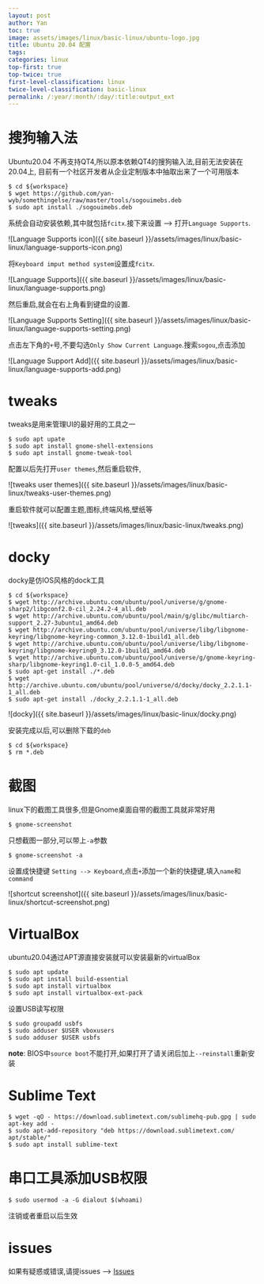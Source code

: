 ```yaml
---
layout: post
author: Yan 
toc: true
image: assets/images/linux/basic-linux/ubuntu-logo.jpg
title: Ubuntu 20.04 配置
tags:
categories: linux
top-first: true
top-twice: true
first-level-classification: linux
twice-level-classification: basic-linux
permalink: /:year/:month/:day/:title:output_ext
---
```


# 搜狗输入法

Ubuntu20.04 不再支持QT4,所以原本依赖QT4的搜狗输入法,目前无法安装在20.04上,
目前有一个社区开发者从企业定制版本中抽取出来了一个可用版本

```shell
$ cd ${workspace}
$ wget https://github.com/yan-wyb/somethingelse/raw/master/tools/sogouimebs.deb
$ sudo apt install ./sogouimebs.deb

```

系统会自动安装依赖,其中就包括`fcitx`.接下来设置 --> 打开`Language Supports`.

![Language Supports icon]({{ site.baseurl }}/assets/images/linux/basic-linux/language-supports-icon.png)

将`Keyboard imput method system`设置成`fcitx`.

![Language Supports]({{ site.baseurl }}/assets/images/linux/basic-linux/language-supports.png)

然后重启,就会在右上角看到键盘的设置.

![Language Supports Setting]({{ site.baseurl }}/assets/images/linux/basic-linux/language-supports-setting.png)


点击左下角的`+`号,不要勾选`Only Show Current Language`.搜索`sogou`,点击添加

![Language Support Add]({{ site.baseurl }}/assets/images/linux/basic-linux/language-supports-add.png)

# tweaks

tweaks是用来管理UI的最好用的工具之一

```shell
$ sudo apt upate
$ sudo apt install gnome-shell-extensions
$ sudo apt install gnome-tweak-tool 
```

配置以后先打开`user themes`,然后重启软件,

![tweaks user themes]({{ site.baseurl }}/assets/images/linux/basic-linux/tweaks-user-themes.png)

重启软件就可以配置主题,图标,终端风格,壁纸等

![tweaks]({{ site.baseurl }}/assets/images/linux/basic-linux/tweaks.png)

# docky

docky是仿IOS风格的dock工具

```shell
$ cd ${workspace}
$ wget http://archive.ubuntu.com/ubuntu/pool/universe/g/gnome-sharp2/libgconf2.0-cil_2.24.2-4_all.deb
$ wget http://archive.ubuntu.com/ubuntu/pool/main/g/glibc/multiarch-support_2.27-3ubuntu1_amd64.deb
$ wget http://archive.ubuntu.com/ubuntu/pool/universe/libg/libgnome-keyring/libgnome-keyring-common_3.12.0-1build1_all.deb
$ wget http://archive.ubuntu.com/ubuntu/pool/universe/libg/libgnome-keyring/libgnome-keyring0_3.12.0-1build1_amd64.deb
$ wget http://archive.ubuntu.com/ubuntu/pool/universe/g/gnome-keyring-sharp/libgnome-keyring1.0-cil_1.0.0-5_amd64.deb
$ sudo apt-get install ./*.deb
$ wget http://archive.ubuntu.com/ubuntu/pool/universe/d/docky/docky_2.2.1.1-1_all.deb
$ sudo apt-get install ./docky_2.2.1.1-1_all.deb
```

![docky]({{ site.baseurl }}/assets/images/linux/basic-linux/docky.png)

安装完成以后,可以删除下载的`deb`

```shell
$ cd ${workspace}
$ rm *.deb
```

# 截图

linux下的截图工具很多,但是Gnome桌面自带的截图工具就非常好用

```shell
$ gnome-screenshot
```

只想截图一部分,可以带上`-a`参数

```shell
$ gnome-screenshot -a
```

设置成快捷键 `Setting --> Keyboard`,点击`+`添加一个新的快捷键,填入`name`和`command`

![shortcut screenshot]({{ site.baseurl }}/assets/images/linux/basic-linux/shortcut-screenshot.png)


# VirtualBox

ubuntu20.04通过APT源直接安装就可以安装最新的virtualBox

```shell
$ sudo apt update
$ sudo apt install build-essential
$ sudo apt install virtualbox
$ sudo apt install virtualbox-ext-pack
```

设置USB读写权限

```shell
$ sudo groupadd usbfs
$ sudo adduser $USER vboxusers
$ sudo adduser $USER usbfs
```

**note**: BIOS中`source boot`不能打开,如果打开了请关闭后加上`--reinstall`重新安装

# Sublime Text

```shell
$ wget -qO - https://download.sublimetext.com/sublimehq-pub.gpg | sudo apt-key add -
$ sudo apt-add-repository "deb https://download.sublimetext.com/ apt/stable/"
$ sudo apt install sublime-text
```

# 串口工具添加USB权限

```shell
$ sudo usermod -a -G dialout $(whoami)
```

注销或者重启以后生效


# issues

如果有疑惑或错误,请提issues --> [Issues](https://github.com/yan-wyb/issues/issues)
